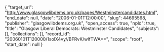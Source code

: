 {
  "target_url": "http://www.glasgowlibdems.org.uk/pages/Westminstercandidates.html", 
  "end_date": null, 
  "date": "2006-01-01T12:00:00", 
  "slug": 44695568, 
  "publisher": "glasgowlibdems.org.uk", 
  "open_access": true, 
  "npld": true, 
  "title": "Glasgow Liberal Democrats: Westminster Candidates", 
  "subjects": [], 
  "collections": [], 
  "record_id": "20060101T120000/1solX4vy//BFRvK/wlfTWA==", 
  "scope": "root", 
  "start_date": null
}

